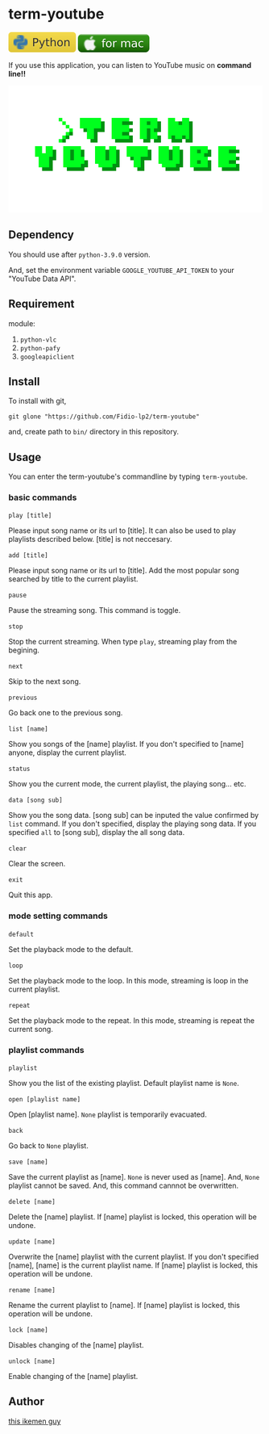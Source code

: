 # term-youtube

![python](python-icon.svg) ![mac](for-mac-icon.svg)

If you use this application, you can listen to YouTube music on **command line‼️**

![icon](icon.png)

## Dependency

You should use after `python-3.9.0` version.

And, set the environment variable `GOOGLE_YOUTUBE_API_TOKEN` to your "YouTube Data API". 

## Requirement
module:
1. `python-vlc`
2. `python-pafy`
3. `googleapiclient`

## Install

To install with git,

```
git glone "https://github.com/Fidio-lp2/term-youtube"
```

and, create path to `bin/` directory in this repository.

## Usage

You can enter the term-youtube's commandline by typing `term-youtube`.

### basic commands

`play [title]`

Please input song name or its url to [title]. It can also be used to play playlists described below. [title] is not neccesary.

`add [title]`

Please input song name or its url to [title]. Add the most popular song searched by title to the current playlist.

`pause`

Pause the streaming song. This command is toggle.

`stop`

Stop the current streaming. When type `play`, streaming play from the begining.

`next`

Skip to the next song.

`previous`

Go back one to the previous song.

`list [name]`

Show you songs of the [name] playlist. If you don't specified to [name] anyone, display the current playlist.

`status`

Show you the current mode, the current playlist, the playing song... etc.

`data [song sub]`

Show you the song data. [song sub] can be inputed the value confirmed by `list` command.
If you don't specified, display the playing song data. If you specified `all` to [song sub], display the all song data.

`clear`

Clear the screen.

`exit`

Quit this app.

### mode setting commands

`default`

Set the playback mode to the default.

`loop`

Set the playback mode to the loop. In this mode, streaming is loop in the current playlist.

`repeat`

Set the playback mode to the repeat. In this mode, streaming is repeat the current song.


### playlist commands

`playlist`

Show you the list of the existing playlist. Default playlist name is `None`.

`open [playlist name]`

Open [playlist name]. `None` playlist is temporarily evacuated.

`back`

Go back to `None` playlist.

`save [name]`

Save the current playlist as [name]. `None` is never used as [name]. And, `None` playlist cannot be saved. And, this command cannnot be overwritten.

`delete [name]`

Delete the [name] playlist. If [name] playlist is locked, this operation will be undone.

`update [name]`
 
 Overwrite the [name] playlist with the current playlist. If you don't specified [name], [name] is the current playlist name. If [name] playlist is locked, this operation will be undone.

 `rename [name]`

 Rename the current playlist to [name]. If [name] playlist is locked, this operation will be undone.

`lock [name]`

Disables changing of the [name] playlist.

`unlock [name]`

Enable changing of the [name] playlist.

## Author

[this ikemen guy](https://github.com/Fidio-lp2)
